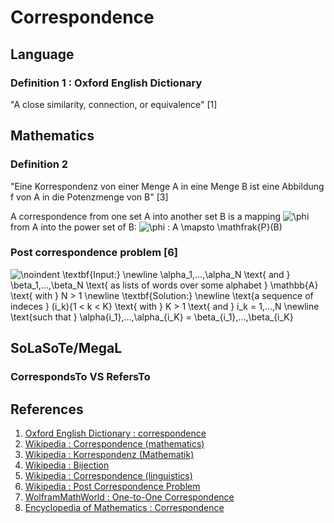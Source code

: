 # Correspondence

## Language
### Definition 1 : Oxford English Dictionary
"A close similarity, connection, or equivalence" [1]

## Mathematics
### Definition 2 
"Eine Korrespondenz von einer Menge A in eine Menge B ist eine Abbildung f von A in die Potenzmenge von B" [3]

A correspondence from one set A into another set B is a mapping ![\phi](http://mathurl.com/6aabpw.png) from A into the power set of B: ![\phi : A \mapsto \mathfrak{P}(B)](http://mathurl.com/zh359af.png)

### Post correspondence problem [6]
![\noindent
\textbf{Input:}
\newline
\alpha_1,...,\alpha_N
\text{ and }
\beta_1,...,\beta_N
\text{ as lists of words over some alphabet } \mathbb{A}
\text{ with } N > 1
\newline
\textbf{Solution:}
\newline
\text{a sequence of indeces }
(i_k)_{1 < k < K} \text{ with } K > 1 \text{ and } i_k = 1,...,N
\newline
\text{such that } \alpha_{i_1},...,\alpha_{i_K} = \beta_{i_1},...,\beta_{i_K}
](http://mathurl.com/jr28gu7.png)

## SoLaSoTe/MegaL
### CorrespondsTo VS RefersTo


## References
1. [Oxford English Dictionary : correspondence](http://www.oxforddictionaries.com/definition/english/correspondence)
2. [Wikipedia : Correspondence (mathematics)](https://en.wikipedia.org/wiki/Correspondence_%28mathematics%29)
3. [Wikipedia : Korrespondenz (Mathematik)](https://de.wikipedia.org/wiki/Korrespondenz_%28Mathematik%29)
4. [Wikipedia : Bijection](https://en.wikipedia.org/wiki/Bijection)
5. [Wikipedia : Correspondence (linguistics)](https://en.wikipedia.org/wiki/Comparative_method_%28linguistics%29)
6. [Wikipedia : Post Correspondence Problem](https://en.wikipedia.org/wiki/Post_correspondence_problem)
7. [WolframMathWorld : One-to-One Correspondence](http://mathworld.wolfram.com/One-to-OneCorrespondence.html)
8. [Encyclopedia of Mathematics : Correspondence](https://www.encyclopediaofmath.org/index.php/Correspondence)
